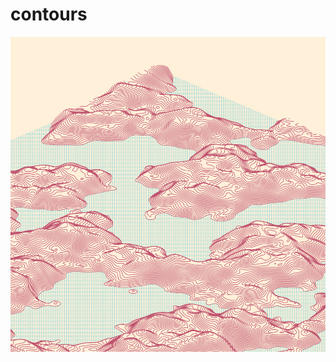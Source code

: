 # contours

![Example Image](https://github.com/vishnumad/contours/blob/master/output/img_1640918632781.png)
